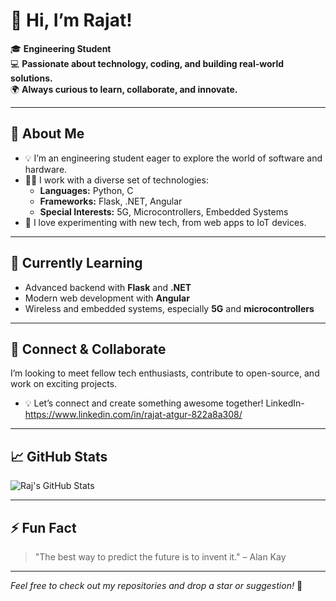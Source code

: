 # 👋 Hi, I’m Rajat!

🎓 **Engineering Student**  
💻 **Passionate about technology, coding, and building real-world solutions.**  
🌍 **Always curious to learn, collaborate, and innovate.**

---

## 🚀 About Me

- 💡 I’m an engineering student eager to explore the world of software and hardware.
- 🧑‍💻 I work with a diverse set of technologies:
  - **Languages:** Python, C
  - **Frameworks:** Flask, .NET, Angular
  - **Special Interests:** 5G, Microcontrollers, Embedded Systems
- 🔬 I love experimenting with new tech, from web apps to IoT devices.

---

## 🌱 Currently Learning

- Advanced backend with **Flask** and **.NET**
- Modern web development with **Angular**
- Wireless and embedded systems, especially **5G** and **microcontrollers**

---

## 🤝 Connect & Collaborate

I’m looking to meet fellow tech enthusiasts, contribute to open-source, and work on exciting projects.

- 💡 Let’s connect and create something awesome together!
      LinkedIn- https://www.linkedin.com/in/rajat-atgur-822a8a308/
---

## 📈 GitHub Stats

![Raj's GitHub Stats](https://github-readme-stats.vercel.app/api?username=raj-atg&show_icons=true&theme=radical)

---

## ⚡ Fun Fact

> "The best way to predict the future is to invent it." – Alan Kay

---

*Feel free to check out my repositories and drop a star or suggestion!* 🌟

